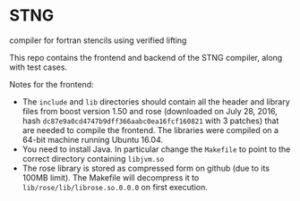 # STNG
compiler for fortran stencils using verified lifting

This repo contains the frontend and backend of the STNG compiler, along with test cases.

Notes for the frontend:
- The `include` and `lib` directories should contain all the header and library files from boost version 1.50 and 
rose (downloaded on July 28, 2016, hash `dc87e9a0cd4747b9dff366aabc0ea16fcf160821` with 3 patches) that are needed 
to compile the frontend. The libraries were compiled on a 64-bit machine running Ubuntu 16.04. 
- You need to install Java. In particular change the `Makefile` to point to the correct directory containing `libjvm.so`
- The rose library is stored as compressed form on github (due to its 100MB limit). The Makefile will 
decompress it to `lib/rose/lib/librose.so.0.0.0` on first execution.
